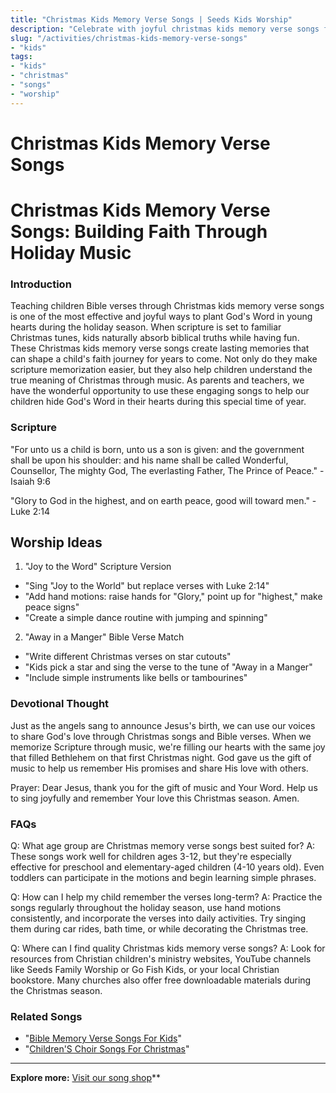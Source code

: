 ```yaml
---
title: "Christmas Kids Memory Verse Songs | Seeds Kids Worship"
description: "Celebrate with joyful christmas kids memory verse songs featuring biblical Christmas themes. Holiday worship music for children and families."
slug: "/activities/christmas-kids-memory-verse-songs"
- "kids"
tags:
- "kids"
- "christmas"
- "songs"
- "worship"
---
```


# Christmas Kids Memory Verse Songs

# Christmas Kids Memory Verse Songs: Building Faith Through Holiday Music

### Introduction
Teaching children Bible verses through Christmas kids memory verse songs is one of the most effective and joyful ways to plant God's Word in young hearts during the holiday season. When scripture is set to familiar Christmas tunes, kids naturally absorb biblical truths while having fun. These Christmas kids memory verse songs create lasting memories that can shape a child's faith journey for years to come. Not only do they make scripture memorization easier, but they also help children understand the true meaning of Christmas through music. As parents and teachers, we have the wonderful opportunity to use these engaging songs to help our children hide God's Word in their hearts during this special time of year.

### Scripture
"For unto us a child is born, unto us a son is given: and the government shall be upon his shoulder: and his name shall be called Wonderful, Counsellor, The mighty God, The everlasting Father, The Prince of Peace." - Isaiah 9:6

"Glory to God in the highest, and on earth peace, good will toward men." - Luke 2:14

## Worship Ideas
1. "Joy to the Word" Scripture Version
- "Sing "Joy to the World" but replace verses with Luke 2:14"
- "Add hand motions: raise hands for "Glory," point up for "highest," make peace signs"
- "Create a simple dance routine with jumping and spinning"

2. "Away in a Manger" Bible Verse Match
- "Write different Christmas verses on star cutouts"
- "Kids pick a star and sing the verse to the tune of "Away in a Manger"
- "Include simple instruments like bells or tambourines"

### Devotional Thought
Just as the angels sang to announce Jesus's birth, we can use our voices to share God's love through Christmas songs and Bible verses. When we memorize Scripture through music, we're filling our hearts with the same joy that filled Bethlehem on that first Christmas night. God gave us the gift of music to help us remember His promises and share His love with others.

Prayer: Dear Jesus, thank you for the gift of music and Your Word. Help us to sing joyfully and remember Your love this Christmas season. Amen.

### FAQs

Q: What age group are Christmas memory verse songs best suited for?
A: These songs work well for children ages 3-12, but they're especially effective for preschool and elementary-aged children (4-10 years old). Even toddlers can participate in the motions and begin learning simple phrases.

Q: How can I help my child remember the verses long-term?
A: Practice the songs regularly throughout the holiday season, use hand motions consistently, and incorporate the verses into daily activities. Try singing them during car rides, bath time, or while decorating the Christmas tree.

Q: Where can I find quality Christmas kids memory verse songs?
A: Look for resources from Christian children's ministry websites, YouTube channels like Seeds Family Worship or Go Fish Kids, or your local Christian bookstore. Many churches also offer free downloadable materials during the Christmas season.

### Related Songs

- "[Bible Memory Verse Songs For Kids](/songs/bible-memory-verse-songs-for-kids/)"
- "[Children'S Choir Songs For Christmas](/activities/children-s-choir-songs-for-christmas/)"

---

**Explore more:** [Visit our song shop](https://seedskidsworship.com/shop)**

<!-- Schema Markup -->
<script type="application/ld+json">
{
  "@context": "https://schema.org",
  "@type": "MusicRecording",
  "name": "Christmas Kids Memory Verse Songs",
  "byArtist": {
    "@type": "MusicGroup",
    "name": "Seeds Kids Worship"
  },
  "isFamilyFriendly": true,
  "url": "https://seedskidsworship.com/activities/christmas-kids-memory-verse-songs/"
}
</script>